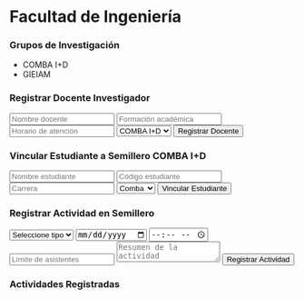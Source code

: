 <!DOCTYPE html>
<html lang="es">
<head>
  <meta charset="UTF-8">
  <meta name="viewport" content="width=device-width, initial-scale=1.0">
  <title>Grupos de Investigación</title>
  <link rel="stylesheet" href="https://cdn.jsdelivr.net/npm/bootstrap@5.3.0/dist/css/bootstrap.min.css">
</head>
<body class="container mt-4">

  <h1 class="text-center mb-4">Facultad de Ingeniería</h1>
  <h3 class="mb-3">Grupos de Investigación</h3>

  <!-- Lista de grupos -->
  <ul id="listaGrupos" class="list-group mb-4">
    <li class="list-group-item list-group-item-action" data-grupo="COMBA I+D">COMBA I+D</li>
    <li class="list-group-item list-group-item-action" data-grupo="GIEIAM">GIEIAM</li>
  </ul>

  <!-- Info del grupo seleccionado -->
  <div id="infoGrupo" class="card mb-4 p-3" style="display:none;"></div>

  <!-- Formulario docente -->
  <h3>Registrar Docente Investigador</h3>
  <form id="formDocente" class="mb-4">
    <input type="text" class="form-control mb-2" name="nombre" placeholder="Nombre docente" required>
    <input type="text" class="form-control mb-2" name="formacion" placeholder="Formación académica" required>
    <input type="text" class="form-control mb-2" name="horario" placeholder="Horario de atención" required>
    <select class="form-control mb-2" name="grupo">
      <option value="COMBA I+D">COMBA I+D</option>
      <option value="GIEIAM">GIEIAM</option>
    </select>
    <button type="submit" class="btn btn-success">Registrar Docente</button>
  </form>

  <!-- Formulario estudiante -->
  <h3>Vincular Estudiante a Semillero COMBA I+D</h3>
  <form id="formEstudiante" class="mb-4">
    <input type="text" class="form-control mb-2" name="nombre" placeholder="Nombre estudiante" required>
    <input type="text" class="form-control mb-2" name="codigo" placeholder="Código estudiante" required>
    <input type="text" class="form-control mb-2" name="carrera" placeholder="Carrera" required>
    <select class="form-control mb-2" name="semillero">
      <option value="Comba">Comba</option>
      <option value="Informa">Informa</option>
    </select>
    <button type="submit" class="btn btn-success">Vincular Estudiante</button>
  </form>

  <!-- Formulario actividad -->
  <h3>Registrar Actividad en Semillero</h3>
  <form id="formActividad" class="mb-4">
    <select class="form-control mb-2" name="tipo" required>
      <option value="">Seleccione tipo</option>
      <option value="Taller">Taller</option>
      <option value="Conferencia">Conferencia</option>
      <option value="Evento">Evento</option>
    </select>
    <input type="date" class="form-control mb-2" name="fecha" required>
    <input type="time" class="form-control mb-2" name="hora" required>
    <input type="number" class="form-control mb-2" name="limite" placeholder="Límite de asistentes" required>
    <textarea class="form-control mb-2" name="resumen" placeholder="Resumen de la actividad" required></textarea>
    <button type="submit" class="btn btn-success">Registrar Actividad</button>
  </form>

  <!-- Lista de actividades -->
  <h3>Actividades Registradas</h3>
  <ul id="listaActividades" class="list-group mb-5"></ul>

  <script>
    // Datos simulados de los grupos (GET)
    const gruposInfo = {
      "COMBA I+D": {
        nombre: "COMBA I+D",
        objetivos: "Investigar en computación, matemáticas y aplicaciones.",
        director: "Dr. Juan Pérez"
      },
      "GIEIAM": {
        nombre: "GIEIAM",
        objetivos: "Estudio de ingeniería industrial y gestión ambiental.",
        director: "Dra. María Gómez"
      }
    };

    const listaGrupos = document.getElementById("listaGrupos");
    const infoGrupo = document.getElementById("infoGrupo");
    const listaActividades = document.getElementById("listaActividades");

    // Mostrar info del grupo (simula GET)
    listaGrupos.addEventListener("click", e => {
      if (e.target.dataset.grupo) {
        let grupo = e.target.dataset.grupo;
        let info = gruposInfo[grupo];
        infoGrupo.style.display = "block";
        infoGrupo.innerHTML = `
          <h4>${info.nombre}</h4>
          <p><b>Objetivos:</b> ${info.objetivos}</p>
          <p><b>Director:</b> ${info.director}</p>
        `;
      }
    });

    // Función para POST simulado
    async function enviarFormulario(form, tipo) {
      let datos = Object.fromEntries(new FormData(form).entries());
      console.log(tipo + " enviado:", datos);
      let res = await fetch("https://jsonplaceholder.typicode.com/posts", {
        method: "POST",
        headers: {"Content-Type": "application/json"},
        body: JSON.stringify(datos)
      });
      let r = await res.json();
      alert(tipo + " registrado correctamente: " + JSON.stringify(r));
      form.reset();
    }

    // Formulario Docente
    document.getElementById("formDocente").addEventListener("submit", e=>{
      e.preventDefault();
      enviarFormulario(e.target, "Docente");
    });

    // Formulario Estudiante
    document.getElementById("formEstudiante").addEventListener("submit", e=>{
      e.preventDefault();
      enviarFormulario(e.target, "Estudiante");
    });

    // Formulario Actividad
    document.getElementById("formActividad").addEventListener("submit", e=>{
      e.preventDefault();
      let datos = Object.fromEntries(new FormData(e.target).entries());
      let li = document.createElement("li");
      li.className = "list-group-item";
      li.innerHTML = `<b>${datos.tipo}</b> - ${datos.fecha} ${datos.hora} 
                      (Límite: ${datos.limite})<br>${datos.resumen}`;
      listaActividades.appendChild(li);
      enviarFormulario(e.target, "Actividad");
    });
  </script>
</body>
</html>
